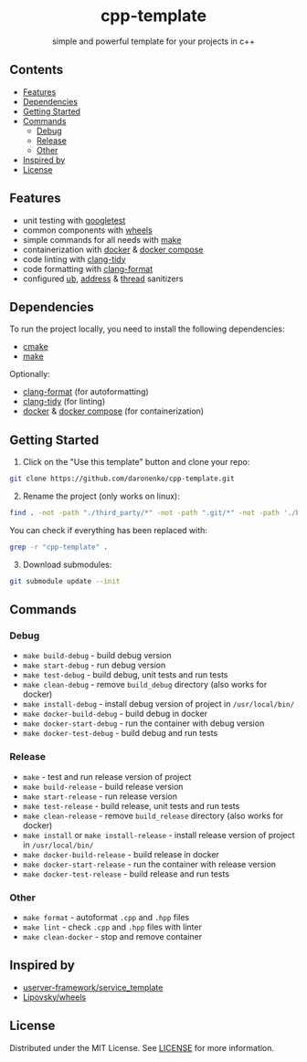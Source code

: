 <div align="center">

# cpp-template

simple and powerful template for your projects in c++

</div>

## Contents

- [Features](#features)
- [Dependencies](#dependencies)
- [Getting Started](#getting-started)
- [Commands](#commands)
  - [Debug](#debug-commands)
  - [Release](#release-commands)
  - [Other](#other-commands)
- [Inspired by](#inspired-by)
- [License](#license)

## Features <a name="features"></a>

- unit testing with [googletest](https://github.com/google/googletest)
- common components with [wheels](https://gitlab.com/Lipovsky/wheels)
- simple commands for all needs with [make](https://www.gnu.org/software/make/manual/make.html)
- containerization with [docker](https://www.docker.com) & [docker compose](https://docs.docker.com/compose/)
- code linting with [clang-tidy](https://clang.llvm.org/extra/clang-tidy)
- code formatting with [clang-format](https://clang.llvm.org/docs/ClangFormat.html)
- configured [ub](https://clang.llvm.org/docs/UndefinedBehaviorSanitizer.html), [address](https://clang.llvm.org/docs/AddressSanitizer.html) & [thread](https://clang.llvm.org/docs/ThreadSanitizer.html) sanitizers

## Dependencies <a name="dependencies"></a>

To run the project locally, you need to install the following dependencies:

- [cmake](https://cmake.org)
- [make](https://www.gnu.org/software/make/manual/make.html)

Optionally:

- [clang-format](https://clang.llvm.org/docs/ClangFormat.html) (for autoformatting)
- [clang-tidy](https://clang.llvm.org/extra/clang-tidy) (for linting)
- [docker](https://www.docker.com) & [docker compose](https://docs.docker.com/compose/) (for containerization)

## Getting Started <a name="getting-started"></a>

1. Click on the "Use this template" button and clone your repo:

```sh
git clone https://github.com/daronenko/cpp-template.git
```

2. Rename the project (only works on linux):

```sh
find . -not -path "./third_party/*" -not -path ".git/*" -not -path './build_*' -type f | xargs sed -i 's/cpp-template/<YOUR-PROJECT-NAME>/g'
```

You can check if everything has been replaced with:

```sh
grep -r "cpp-template" .
```

3. Download submodules:

```sh
git submodule update --init
```

## Commands <a name="commands"></a>

### Debug <a name="debug-commands"></a>

- `make build-debug` - build debug version
- `make start-debug` - run debug version
- `make test-debug` - build debug, unit tests and run tests
- `make clean-debug` - remove `build_debug` directory (also works for docker)
- `make install-debug` - install debug version of project in `/usr/local/bin/`
- `make docker-build-debug` - build debug in docker
- `make docker-start-debug` - run the container with debug version
- `make docker-test-debug` - build debug and run tests

### Release <a name="release-commands"></a>

- `make` - test and run release version of project
- `make build-release` - build release version
- `make start-release` - run release version
- `make test-release` - build release, unit tests and run tests
- `make clean-release` - remove `build_release` directory (also works for docker)
- `make install` or `make install-release` - install release version of project in `/usr/local/bin/`
- `make docker-build-release` - build release in docker
- `make docker-start-release` - run the container with release version
- `make docker-test-release` - build release and run tests

### Other <a name="other-commands"></a>

- `make format` - autoformat `.cpp` and `.hpp` files
- `make lint` - check `.cpp` and `.hpp` files with linter
- `make clean-docker` - stop and remove container

## Inspired by <a name="inspired-by"></a>

- [userver-framework/service_template](https://github.com/userver-framework/service_template)
- [Lipovsky/wheels](https://gitlab.com/Lipovsky/wheels)

## License <a name="license"></a>

Distributed under the MIT License. See [LICENSE](https://github.com/daronenko/cpp-template/blob/main/LICENSE) for more information.
